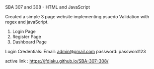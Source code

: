 SBA 307 and 308 - HTML and JavaScript

Created a simple 3 page website implementing psuedo Validation with regex and javaScript.

1. Login Page
2. Register Page
3. Dashboard Page

Login Credentials:
Email: admin@gmail.com
password: password123

active link : https://jfdiaku.github.io/SBA-307-308/